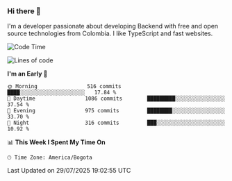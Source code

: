 ### Hi there 👋

I'm a developer passionate about developing Backend with free and open source technologies from Colombia. I like TypeScript and fast websites.

<!--START_SECTION:waka-->
![Code Time](http://img.shields.io/badge/Code%20Time-5%2C707%20hrs%207%20mins-blue)

![Lines of code](https://img.shields.io/badge/From%20Hello%20World%20I%27ve%20Written-5.6%20million%20lines%20of%20code-blue)

**I'm an Early 🐤** 

```text
🌞 Morning                516 commits         ████░░░░░░░░░░░░░░░░░░░░░   17.84 % 
🌆 Daytime                1086 commits        █████████░░░░░░░░░░░░░░░░   37.54 % 
🌃 Evening                975 commits         ████████░░░░░░░░░░░░░░░░░   33.70 % 
🌙 Night                  316 commits         ███░░░░░░░░░░░░░░░░░░░░░░   10.92 % 
```


📊 **This Week I Spent My Time On** 

```text
🕑︎ Time Zone: America/Bogota
```


 Last Updated on 29/07/2025 19:02:55 UTC
<!--END_SECTION:waka-->
